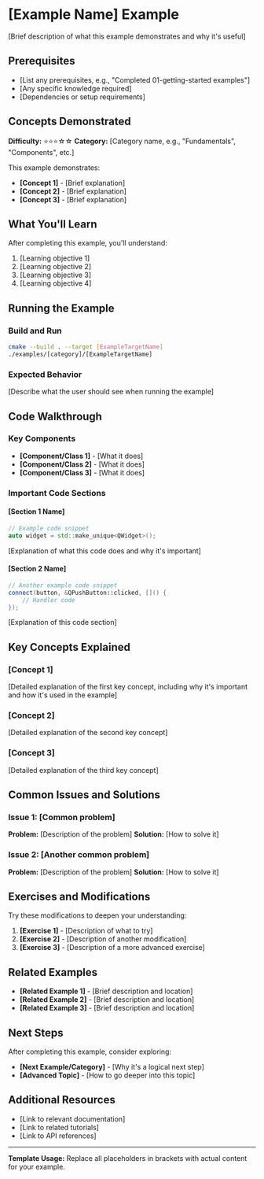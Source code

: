 # [Example Name] Example

[Brief description of what this example demonstrates and why it's useful]

## Prerequisites

- [List any prerequisites, e.g., "Completed 01-getting-started examples"]
- [Any specific knowledge required]
- [Dependencies or setup requirements]

## Concepts Demonstrated

**Difficulty:** ⭐⭐⭐☆☆
**Category:** [Category name, e.g., "Fundamentals", "Components", etc.]

This example demonstrates:

- **[Concept 1]** - [Brief explanation]
- **[Concept 2]** - [Brief explanation]
- **[Concept 3]** - [Brief explanation]

## What You'll Learn

After completing this example, you'll understand:

1. [Learning objective 1]
2. [Learning objective 2]
3. [Learning objective 3]
4. [Learning objective 4]

## Running the Example

### Build and Run

```bash
cmake --build . --target [ExampleTargetName]
./examples/[category]/[ExampleTargetName]
```

### Expected Behavior

[Describe what the user should see when running the example]

## Code Walkthrough

### Key Components

- **[Component/Class 1]** - [What it does]
- **[Component/Class 2]** - [What it does]
- **[Component/Class 3]** - [What it does]

### Important Code Sections

#### [Section 1 Name]

```cpp
// Example code snippet
auto widget = std::make_unique<QWidget>();
```

[Explanation of what this code does and why it's important]

#### [Section 2 Name]

```cpp
// Another example code snippet
connect(button, &QPushButton::clicked, []() {
    // Handler code
});
```

[Explanation of this code section]

## Key Concepts Explained

### [Concept 1]

[Detailed explanation of the first key concept, including why it's important and how it's used in the example]

### [Concept 2]

[Detailed explanation of the second key concept]

### [Concept 3]

[Detailed explanation of the third key concept]

## Common Issues and Solutions

### Issue 1: [Common problem]

**Problem:** [Description of the problem]
**Solution:** [How to solve it]

### Issue 2: [Another common problem]

**Problem:** [Description of the problem]
**Solution:** [How to solve it]

## Exercises and Modifications

Try these modifications to deepen your understanding:

1. **[Exercise 1]** - [Description of what to try]
2. **[Exercise 2]** - [Description of another modification]
3. **[Exercise 3]** - [Description of a more advanced exercise]

## Related Examples

- **[Related Example 1]** - [Brief description and location]
- **[Related Example 2]** - [Brief description and location]
- **[Related Example 3]** - [Brief description and location]

## Next Steps

After completing this example, consider exploring:

- **[Next Example/Category]** - [Why it's a logical next step]
- **[Advanced Topic]** - [How to go deeper into this topic]

## Additional Resources

- [Link to relevant documentation]
- [Link to related tutorials]
- [Link to API references]

---

**Template Usage:** Replace all placeholders in brackets with actual content for your example.
